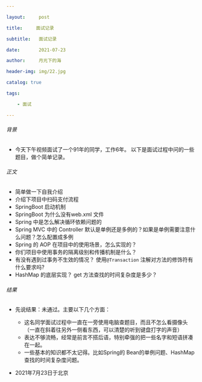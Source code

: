 ```yaml
---

layout:     post

title:     面试记录

subtitle:   面试记录

date:       2021-07-23

author:     月光下的海

header-img: img/22.jpg

catalog: true

tags:

    - 面试

---
```



###### 背景

- 今天下午视频面试了一个91年的同学，工作6年。
  以下是面试过程中问的一些题目，做个简单记录。

###### 正文

- 简单做一下自我介绍
- 介绍下项目中扫码支付流程
- SpringBoot 启动机制
- SpringBoot 为什么没有web.xml 文件
- Spring 中是怎么解决循环依赖问题的
- Spring MVC 中的 Controller 默认是单例还是多例的？如果是单例需要注意什么问题？怎么配置成多例
- Spring 的 AOP 在项目中的使用场景，怎么实现的？
- 你们项目中使用事务的隔离级别和传播机制是什么？
- 有没有遇到过事务不生效的情况？ 使用`@Transaction` 注解对方法的修饰符有什么要求吗?
- HashMap 的底层实现？ get 方法查找的时间复杂度是多少？

###### 结果

- 先说结果：未通过。主要以下几个方面：
     -  这名同学面试过程中一直在一旁使用电脑查题目，而且不怎么看摄像头（一直在斜着往另外一侧看东西，可以清楚的听到键盘打字的声音）
     -  表达不够流畅，经常是前言不搭后语，特别牵强的把一些名字和短语拼凑在一起。
     -  一些基本的知识都不太记得。比如Spring的 Bean的单例问题、HashMap查找的时间复杂度问题。

- 2021年7月23日于北京